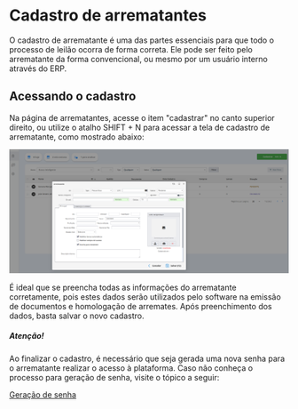 # Cadastro de arrematantes

O cadastro de arrematante é uma das partes essenciais para que todo o processo de leilão ocorra de forma correta. Ele pode ser feito pelo arrematante da forma convencional, ou mesmo por um usuário interno através do ERP.

## Acessando o cadastro

Na página de arrematantes, acesse o item "cadastrar" no canto superior direito, ou utilize o atalho SHIFT + N para acessar a tela de cadastro de arrematante, como mostrado abaixo:

![imagem](./assets/cadastro-arrematante.png)

É ideal que se preencha todas as informações do arrematante corretamente, pois estes dados serão utilizados pelo software na emissão de documentos e homologação de arremates. Após preenchimento dos dados, basta salvar o novo cadastro.

##### Atenção! 
Ao finalizar o cadastro, é necessário que seja gerada uma nova senha para o arrematante realizar o acesso à plataforma. Caso não conheça o processo para geração de senha, visite o tópico a seguir:

[Geração de senha](./geracao_de_senha)
